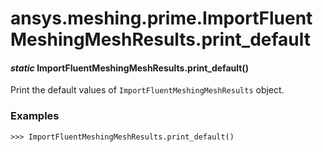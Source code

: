 # ansys.meshing.prime.ImportFluentMeshingMeshResults.print_default



#### *static* ImportFluentMeshingMeshResults.print_default()

Print the default values of `ImportFluentMeshingMeshResults` object.

### Examples

```pycon
>>> ImportFluentMeshingMeshResults.print_default()
```

<!-- !! processed by numpydoc !! -->
